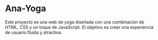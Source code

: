 # Ana-Yoga


Este proyecto es una web de yoga diseñada con una combinación de HTML, CSS y un toque de JavaScript. El objetivo es crear una experiencia de usuario fluida y atractiva.
